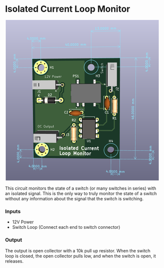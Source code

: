 <h1> Isolated Current Loop Monitor </h1>

<center>

![Circuit Picture](./circuit_picture.png)
</center>

<p> This circuit monitors the state of a switch (or many switches in series) with an isolated signal. This is the only way to truly monitor the state of a switch without any
information about the signal that the switch is switching. 
</p>
<h3>Inputs</h3>
<ul>
<li>12V Power</li>
<li>Switch Loop (Connect each end to switch connector)</li>
</ul>
<h3>Output</h3>
The output is open collector with a 10k pull up resistor. When the 
switch loop is closed, the open collector pulls low, and when the switch
is open, it releases. 